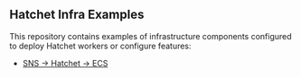 ## Hatchet Infra Examples

This repository contains examples of infrastructure components configured to deploy Hatchet workers or configure features:

- [SNS -> Hatchet -> ECS](./sns-ecs-example/)
